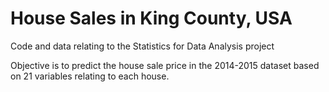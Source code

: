 # House Sales in King County, USA

Code and data relating to the Statistics for Data Analysis project

Objective is to predict the house sale price in the 2014-2015 dataset based on 21 variables relating to each house. 
